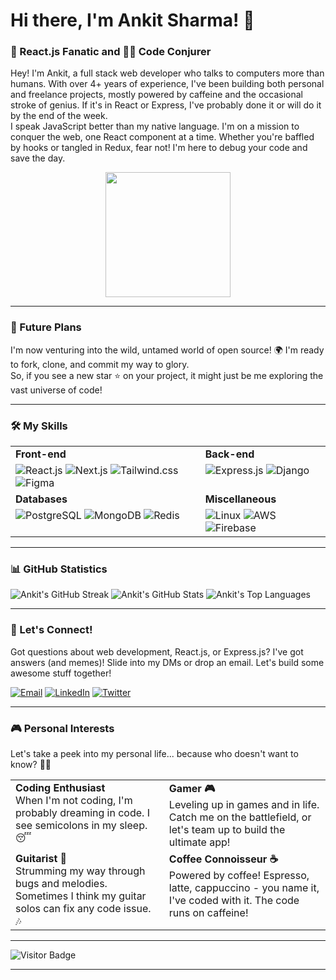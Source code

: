 # Hi there, I'm Ankit Sharma! 👋

   ### 🩷 React.js Fanatic and 🧙‍♂️ Code Conjurer

   Hey! I'm Ankit, a full stack web developer who talks to computers more than humans. With over 4+ years of experience, I've been building both personal and freelance projects, mostly powered by caffeine and the occasional stroke of genius. If it's in React or Express, I've probably done it or will do it by the end of the week. <br/>      I speak JavaScript better than my native language. I'm on a mission to conquer the web, one React component at a time. Whether you're baffled by hooks or tangled in Redux, fear not! I'm here to debug your code and save the day.

   <p align="center">
    <img src="https://i.pinimg.com/564x/5d/98/e1/5d98e1f50ecd12004269fbfa0ada2a9d.jpg" width="200" height="200"/>
   </p>

---
### 🎯 Future Plans

  I'm now venturing into the wild, untamed world of open source! 🌍 
  I'm ready to fork, clone, and commit my way to glory.<br />
  So, if you see a new star ⭐ on your project, it might just be me exploring the vast universe of code!

---

### 🛠️ My Skills

<table>
  <tr>
    <td valign="top"><strong>Front-end</strong></td>
    <td valign="top"><strong>Back-end</strong></td>
  </tr>
  <tr>
    <td valign="top">
      <img src="https://img.shields.io/badge/React.js-20232A?style=for-the-badge&logo=react&logoColor=61DAFB" alt="React.js" />
      <img src="https://img.shields.io/badge/Next.js-000000?style=for-the-badge&logo=nextdotjs&logoColor=white" alt="Next.js" />
      <img src="https://img.shields.io/badge/Tailwind.css-38B2AC?style=for-the-badge&logo=tailwind-css&logoColor=white" alt="Tailwind.css" />
      <img src="https://img.shields.io/badge/Figma-F24E1E?style=for-the-badge&logo=figma&logoColor=white" alt="Figma" />
    </td>
    <td valign="top">
      <img src="https://img.shields.io/badge/Express.js-000000?style=for-the-badge&logo=express&logoColor=white" alt="Express.js" />
      <img src="https://img.shields.io/badge/Django-092E20?style=for-the-badge&logo=django&logoColor=white" alt="Django" />
    </td>
  </tr>
  <tr>
    <td valign="top"><strong>Databases</strong></td>
    <td valign="top"><strong>Miscellaneous</strong></td>
  </tr>
  <tr>
    <td valign="top">
      <img src="https://img.shields.io/badge/PostgreSQL-316192?style=for-the-badge&logo=postgresql&logoColor=white" alt="PostgreSQL" />
      <img src="https://img.shields.io/badge/MongoDB-47A248?style=for-the-badge&logo=mongodb&logoColor=white" alt="MongoDB" />
      <img src="https://img.shields.io/badge/Redis-DC382D?style=for-the-badge&logo=redis&logoColor=white" alt="Redis" />
    </td>
    <td valign="top">
      <img src="https://img.shields.io/badge/Linux-FCC624?style=for-the-badge&logo=linux&logoColor=black" alt="Linux" />
      <img src="https://img.shields.io/badge/AWS-232F3E?style=for-the-badge&logo=amazon-aws&logoColor=white" alt="AWS" />
      <img src="https://img.shields.io/badge/Firebase-FFCA28?style=for-the-badge&logo=firebase&logoColor=black" alt="Firebase" />
    </td>
  </tr>
</table>

---

### 📊 GitHub Statistics

![Ankit's GitHub Streak](https://github-readme-streak-stats.herokuapp.com/?user=afk-ankit&theme=dark)
![Ankit's GitHub Stats](https://github-readme-stats.vercel.app/api?username=afk-ankit&show_icons=true&theme=dark)
![Ankit's Top Languages](https://github-readme-stats.vercel.app/api/top-langs/?username=afk-ankit&layout=compact&theme=dark)

---

### 💬 Let's Connect!

Got questions about web development, React.js, or Express.js? I've got answers (and memes)! Slide into my DMs or drop an email. Let's build some awesome stuff together!

[![Email](https://img.shields.io/badge/Email-D14836?style=for-the-badge&logo=gmail&logoColor=white)](mailto:ankitsharmagh093@gmail.com)
[![LinkedIn](https://img.shields.io/badge/LinkedIn-0A66C2?style=for-the-badge&logo=linkedin&logoColor=white)](https://www.linkedin.com/in/ankit-sharma-0b0b9b223/)
[![Twitter](https://img.shields.io/badge/Twitter-1DA1F2?style=for-the-badge&logo=twitter&logoColor=white)](https://x.com/ankit6901sh)

---

### 🎮 Personal Interests

Let's take a peek into my personal life... because who doesn't want to know? 🕵️‍♂️

<table>
  <tr>
    <td valign="top">
      <strong>Coding Enthusiast</strong><br>
      When I'm not coding, I'm probably dreaming in code. I see semicolons in my sleep. 😴
    </td>
    <td valign="top">
      <strong>Gamer 🎮</strong><br>
      Leveling up in games and in life. Catch me on the battlefield, or let's team up to build the ultimate app!
    </td>
  </tr>
  <tr>
    <td valign="top">
      <strong>Guitarist 🎸</strong><br>
      Strumming my way through bugs and melodies. Sometimes I think my guitar solos can fix any code issue. 🎶
    </td>
    <td valign="top">
      <strong>Coffee Connoisseur ☕</strong><br>
      Powered by coffee! Espresso, latte, cappuccino - you name it, I've coded with it. The code runs on caffeine!
    </td>
  </tr>
</table>

---

<!-- ### 🚀 Projects
*Coming soon...*

### 📚 Blog Posts
*Coming soon...*
-->

![Visitor Badge](https://visitor-badge.laobi.icu/badge?page_id=afk-ankit.afk-ankit)

---
